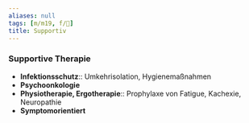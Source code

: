 ```yaml
---
aliases: null
tags: [m/m19, f/🦀]
title: Supportiv
---
```

### Supportive Therapie
- **Infektionsschutz**:: Umkehrisolation, Hygienemaßnahmen
- **Psychoonkologie**
- **Physiotherapie, Ergotherapie**:: Prophylaxe von Fatigue, Kachexie, Neuropathie
- **Symptomorientiert**